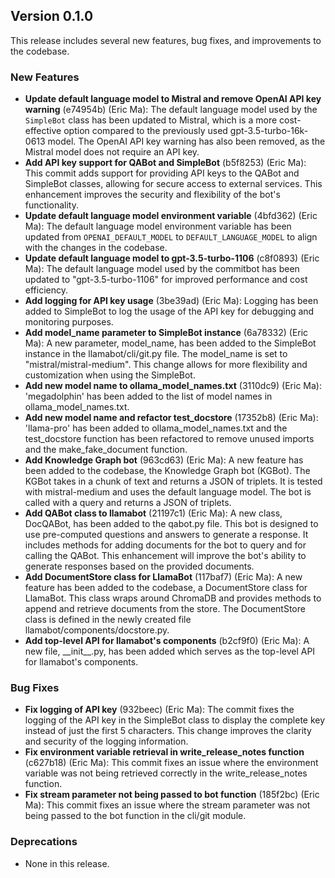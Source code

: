 ## Version 0.1.0

This release includes several new features, bug fixes, and improvements to the codebase.

### New Features

- **Update default language model to Mistral and remove OpenAI API key warning** (e74954b) (Eric Ma): The default language model used by the `SimpleBot` class has been updated to Mistral, which is a more cost-effective option compared to the previously used gpt-3.5-turbo-16k-0613 model. The OpenAI API key warning has also been removed, as the Mistral model does not require an API key.
- **Add API key support for QABot and SimpleBot** (b5f8253) (Eric Ma): This commit adds support for providing API keys to the QABot and SimpleBot classes, allowing for secure access to external services. This enhancement improves the security and flexibility of the bot's functionality.
- **Update default language model environment variable** (4bfd362) (Eric Ma): The default language model environment variable has been updated from `OPENAI_DEFAULT_MODEL` to `DEFAULT_LANGUAGE_MODEL` to align with the changes in the codebase.
- **Update default language model to gpt-3.5-turbo-1106** (c8f0893) (Eric Ma): The default language model used by the commitbot has been updated to "gpt-3.5-turbo-1106" for improved performance and cost efficiency.
- **Add logging for API key usage** (3be39ad) (Eric Ma): Logging has been added to SimpleBot to log the usage of the API key for debugging and monitoring purposes.
- **Add model\_name parameter to SimpleBot instance** (6a78332) (Eric Ma): A new parameter, model\_name, has been added to the SimpleBot instance in the llamabot/cli/git.py file. The model\_name is set to "mistral/mistral-medium". This change allows for more flexibility and customization when using the SimpleBot.
- **Add new model name to ollama\_model\_names.txt** (3110dc9) (Eric Ma): 'megadolphin' has been added to the list of model names in ollama\_model\_names.txt.
- **Add new model name and refactor test\_docstore** (17352b8) (Eric Ma): 'llama-pro' has been added to ollama\_model\_names.txt and the test\_docstore function has been refactored to remove unused imports and the make\_fake\_document function.
- **Add Knowledge Graph bot** (963cd63) (Eric Ma): A new feature has been added to the codebase, the Knowledge Graph bot (KGBot). The KGBot takes in a chunk of text and returns a JSON of triplets. It is tested with mistral-medium and uses the default language model. The bot is called with a query and returns a JSON of triplets.
- **Add QABot class to llamabot** (21197c1) (Eric Ma): A new class, DocQABot, has been added to the qabot.py file. This bot is designed to use pre-computed questions and answers to generate a response. It includes methods for adding documents for the bot to query and for calling the QABot. This enhancement will improve the bot's ability to generate responses based on the provided documents.
- **Add DocumentStore class for LlamaBot** (117baf7) (Eric Ma): A new feature has been added to the codebase, a DocumentStore class for LlamaBot. This class wraps around ChromaDB and provides methods to append and retrieve documents from the store. The DocumentStore class is defined in the newly created file llamabot/components/docstore.py.
- **Add top-level API for llamabot's components** (b2cf9f0) (Eric Ma): A new file, \_\_init\_\_.py, has been added which serves as the top-level API for llamabot's components.

### Bug Fixes

- **Fix logging of API key** (932beec) (Eric Ma): The commit fixes the logging of the API key in the SimpleBot class to display the complete key instead of just the first 5 characters. This change improves the clarity and security of the logging information.
- **Fix environment variable retrieval in write\_release\_notes function** (c627b18) (Eric Ma): This commit fixes an issue where the environment variable was not being retrieved correctly in the write\_release\_notes function.
- **Fix stream parameter not being passed to bot function** (185f2bc) (Eric Ma): This commit fixes an issue where the stream parameter was not being passed to the bot function in the cli/git module.

### Deprecations

- None in this release.